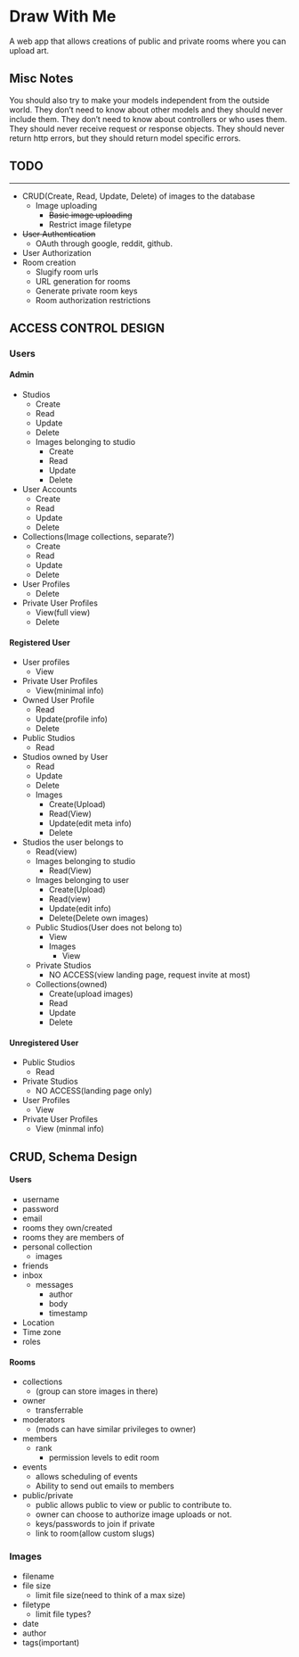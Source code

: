 Draw With Me
======
A web app that allows creations of public and private rooms where you can upload art.  

## Misc Notes
You should also try to make your models independent from the outside world. They don’t need to know about other models and they should never include them. They don’t need to know about controllers or who uses them. They should never receive request or response objects. They should never return http errors, but they should return model specific errors.


## TODO
--------
* CRUD(Create, Read, Update, Delete) of images to the database
  * Image uploading
    * ~~Basic image uploading~~
    * Restrict image filetype
* ~~User Authentication~~
  * OAuth through google, reddit, github.
* User Authorization
* Room creation
  * Slugify room urls
  * URL generation for rooms
  * Generate private room keys
  * Room authorization restrictions

## ACCESS CONTROL DESIGN  

### Users  

#### Admin  
  * Studios
    * Create
    * Read
    * Update
    * Delete
    * Images belonging to studio
      * Create
      * Read
      * Update
      * Delete
  * User Accounts
    * Create
    * Read
    * Update
    * Delete
  * Collections(Image collections, separate?)
    * Create
    * Read
    * Update
    * Delete
  * User Profiles
    * Delete
  * Private User Profiles
    * View(full view)
    * Delete  


#### Registered User
  * User profiles
    * View
  * Private User Profiles
    * View(minimal info)
  * Owned User Profile
    * Read
    * Update(profile info)
    * Delete
  * Public Studios
    * Read
  * Studios owned by User
    * Read
    * Update
    * Delete
    * Images
      * Create(Upload)
      * Read(View)
      * Update(edit meta info)
      * Delete
  * Studios the user belongs to
    * Read(view)
    * Images belonging to studio
      * Read(View)
    * Images belonging to user
      * Create(Upload)
      * Read(view)
      * Update(edit info)
      * Delete(Delete own images)
    * Public Studios(User does not belong to)
      * View
      * Images
        * View
    * Private Studios
      * NO ACCESS(view landing page, request invite at most)
    * Collections(owned)
      * Create(upload images)
      * Read
      * Update
      * Delete  


#### Unregistered User
  * Public Studios
    * Read
  * Private Studios
    * NO ACCESS(landing page only)
  * User Profiles
    * View
  * Private User Profiles
    * View (minmal info)
## CRUD, Schema Design  

#### Users
* username
* password
* email
* rooms they own/created
* rooms they are members of
* personal collection
  * images
* friends
* inbox
  * messages
    * author
    * body
    * timestamp
* Location
* Time zone
* roles  


#### Rooms
* collections
  * (group can store images in there)
* owner
  * transferrable
* moderators
  * (mods can have similar privileges to owner)
* members
  * rank
    * permission levels to edit room
* events
  * allows scheduling of events
  * Ability to send out emails to members
* public/private
  * public allows public to view or public to contribute to.
  * owner can choose to authorize image uploads or not.
  * keys/passwords to join if private
  * link to room(allow custom slugs)  

### Images
* filename
* file size
  * limit file size(need to think of a max size)
* filetype
  * limit file types?
* date
* author  
* tags(important)
